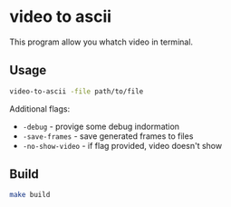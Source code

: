 # video to ascii

This program allow you whatch video in terminal.

## Usage

```sh
video-to-ascii -file path/to/file
```

Additional flags:
- `-debug` - provige some debug indormation
- `-save-frames` - save generated frames to files
- `-no-show-video` - if flag provided, video doesn't show

## Build

```sh
make build
```
